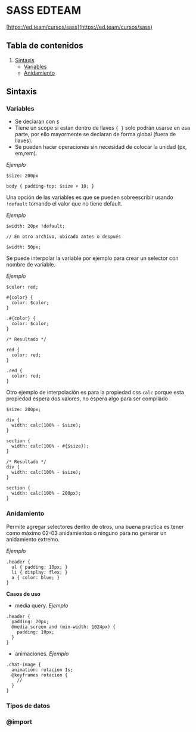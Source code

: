 # SASS EDTEAM

[https://ed.team/cursos/sass](https://ed.team/cursos/sass)

## Tabla de contenidos

1. [Sintaxis](#Sintaxis)
    - [Variables](#Variables)
    - [Anidamiento](#Anidamiento)

## Sintaxis

### Variables
* Se declaran con `$`
* Tiene un scope si estan dentro de llaves `{ }` solo podrán usarse en esa parte, por ello mayormente se declaran de forma global (fuera de llaves). 
* Se pueden hacer operaciones sin necesidad de colocar la unidad (px, em,rem).

*Ejemplo*
~~~
$size: 200px

body { padding-top: $size + 10; }
~~~

Una opción de las variables es que se pueden sobreescribir usando `!default` tomando el valor que no tiene default.

*Ejemplo*
~~~
$width: 20px !default;

// En otro archivo, ubicado antes o después

$width: 50px;
~~~

Se puede interpolar la variable por ejemplo para crear un selector con nombre de variable. 

*Ejemplo*
~~~
$color: red;

#{color} {
  color: $color;
}

.#{color} {
  color: $color;
}

/* Resultado */

red {
  color: red;
}

.red {
  color: red;
}
~~~

Otro ejemplo de interpolación es para la propiedad css `calc` porque esta propiedad espera dos valores, no espera algo para ser compilado

~~~
$size: 200px;

div {
  width: calc(100% - $size);  
}

section {
  width: calc(100% - #{$size});  
}

/* Resultado */
div {
  width: calc(100% - $size);  
}

section {
  width: calc(100% - 200px);  
}

~~~

### Anidamiento

Permite agregar selectores dentro de otros, una buena practica es tener como máximo 02-03 anidamientos o ninguno para no generar un anidamiento extremo.

*Ejemplo*
~~~
.header {
  ul { padding: 10px; }
  li { display: flex; }
  a { color: blue; }
}
~~~

**Casos de uso**

* media query.
*Ejemplo*
~~~
.header {
  padding: 20px;
  @media screen and (min-width: 1024px) {
    padding: 10px;
  }
}
~~~

* animaciones.
*Ejemplo*
~~~
.chat-image {
  animation: rotacion 1s;
  @keyframes rotacion {
    //
  }
}
~~~


### Tipos de datos

### @import

## 
